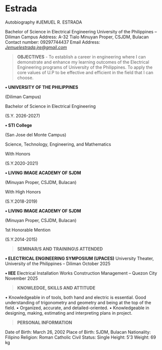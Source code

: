 # Estrada
Autobiography
#JEMUEL R. ESTRADA

Bachelor of Science in Electrical Engineering
University of the Philippines – Diliman Campus 
Address: A-32 Tialo Minuyan Proper, CSJDM, Bulacan
Contact number: 09297744437
Email Address: *Jemuelestrada.jre@gmail.com*

>**OBJECTIVES**
          - To establish a career in engineering where I can demonstrate and enhance my learning outcomes of the Electrical Engineering programs of University of the                 Philippines. To apply the core values of U.P to be effective and efficient in the field that I can choose.

**• UNIVERSITY OF THE PHILIPPINES**

(Diliman Campus)

Bachelor of Science in Electrical Engineering 

(S.Y. 2026-2027)

**• STI College**

(San Jose del Monte Campus)

Science, Technology, Engineering, and Mathematics

With Honors

(S.Y.2020-2021)

**• LIVING IMAGE ACADEMY OF SJDM**

(Minuyan Proper, CSJDM, Bulacan)

With High Honors

(S.Y.2018-2019)

**• LIVING IMAGE ACADEMY OF SJDM**

(Minuyan Proper, CSJDM, Bulacan)

1st Honorable Mention

(S.Y.2014-2015)

>**SEMINAR/S AND TRAINING\S ATTENDED**

**•	ELECTRICAL ENGINEERING SYMPOSIUM (UPACES)**
University Theater, University of the Philippines – Diliman
October 2025

**•	IIEE**
Electrical Installation Works Construction Management – Quezon City
November 2025

>**KNOWLEDGE, SKILLS AND ATTITUDE**

•	Knowledgeable in of tools, both hand and electric is essential. Good understanding of trigonometry and geometry and being at the top of the field.
•	Organized, accurate, and detailed-oriented.
•	Knowledgeable in designing, making, estimating and interpreting plans in project.

>**PERSONAL INFORMATION**

Date of Birth:		March 26, 2002
Place of Birth:		SJDM, Bulacan
Nationality:		Filipino
Religion:		          Roman Catholic
Civil Status:		Single
Height:			5’3
Weight:		          69 kg



